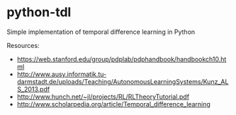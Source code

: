 # python-tdl
Simple implementation of temporal difference learning in Python

Resources:
- https://web.stanford.edu/group/pdplab/pdphandbook/handbookch10.html
- http://www.ausy.informatik.tu-darmstadt.de/uploads/Teaching/AutonomousLearningSystems/Kunz_ALS_2013.pdf
- http://www.hunch.net/~jl/projects/RL/RLTheoryTutorial.pdf
- http://www.scholarpedia.org/article/Temporal_difference_learning